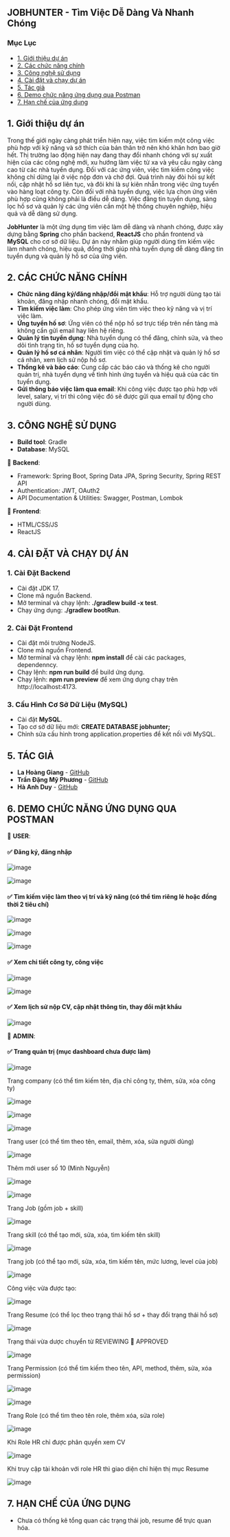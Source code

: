 ## JOBHUNTER - Tìm Việc Dễ Dàng Và Nhanh Chóng

### Mục Lục
- [1. Giới thiệu dự án](#1-giới-thiệu-dự-án)
- [2. Các chức năng chính](#2-các-chức-năng-chính)
- [3. Công nghệ sử dụng](#3-công-nghệ-sử-dụng)
- [4. Cài đặt và chạy dự án](#4-cài-đặt-và-chạy-dự-án)
- [5. Tác giả](#5-tác-giả)
- [6. Demo chức năng ứng dụng qua Postman](#6-demo-chức-năng-ứng-dụng-qua-postman)
- [7. Hạn chế của ứng dụng](#7-hạn-chế-của-ứng-dụng)

## 1. Giới thiệu dự án
Trong thế giới ngày càng phát triển hiện nay, việc tìm kiếm một công việc phù hợp với kỹ năng và sở thích của bản thân trở nên khó khăn hơn bao giờ hết. Thị trường lao động hiện nay đang thay đổi nhanh chóng với sự xuất hiện của các công nghệ mới, xu hướng làm việc từ xa và yêu cầu ngày càng cao từ các nhà tuyển dụng. Đối với các ứng viên, việc tìm kiếm công việc không chỉ dừng lại ở việc nộp đơn và chờ đợi. Quá trình này đòi hỏi sự kết nối, cập nhật hồ sơ liên tục, và đôi khi là sự kiên nhẫn trong việc ứng tuyển vào hàng loạt công ty. Còn đối với nhà tuyển dụng, việc lựa chọn ứng viên phù hợp cũng không phải là điều dễ dàng. Việc đăng tin tuyển dụng, sàng lọc hồ sơ và quản lý các ứng viên cần một hệ thống chuyên nghiệp, hiệu quả và dễ dàng sử dụng.

**JobHunter** là một ứng dụng tìm việc làm dễ dàng và nhanh chóng, được xây dựng bằng **Spring** cho phần backend, **ReactJS** cho phần frontend và **MySQL** cho cơ sở dữ liệu. Dự án này nhằm giúp người dùng tìm kiếm việc làm nhanh chóng, hiệu quả, đồng thời giúp nhà tuyển dụng dễ dàng đăng tin tuyển dụng và quản lý hồ sơ của ứng viên.

## 2. CÁC CHỨC NĂNG CHÍNH

- **Chức năng đăng ký/đăng nhập/đổi mật khẩu**: Hỗ trợ người dùng tạo tài khoản, đăng nhập nhanh chóng, đổi mật khẩu.
- **Tìm kiếm việc làm**: Cho phép ứng viên tìm việc theo kỹ năng và vị trí việc làm.
- **Ứng tuyển hố sơ**: Ứng viên có thể nộp hồ sơ trực tiếp trên nền tảng mà không cần gửi email hay liên hệ riêng.
- **Quản lý tin tuyển dụng**: Nhà tuyển dụng có thể đăng, chỉnh sửa, và theo dõi tình trạng tin, hồ sơ tuyển dụng của họ.
- **Quản lý hồ sơ cá nhân**: Người tìm việc có thể cập nhật và quản lý hồ sơ cá nhân, xem lịch sử nộp hồ sơ.
- **Thống kê và báo cáo**: Cung cấp các báo cáo và thống kê cho người quản trị, nhà tuyển dụng về tình hình ứng tuyển và hiệu quả của các tin tuyển dụng.
- **Gửi thông báo việc làm qua email**: Khi công việc được tạo phù hợp với level, salary, vị trí thì công việc đó sẽ được gửi qua email tự động cho người dùng.

## 3. CÔNG NGHỆ SỬ DỤNG

- **Build tool**: Gradle
- **Database**: MySQL
 
📌 **Backend**:
- Framework: Spring Boot, Spring Data JPA, Spring Security, Spring REST API
- Authentication: JWT, OAuth2
- API Documentation & Utilities: Swagger, Postman, Lombok

📌 **Frontend**:
- HTML/CSS/JS
- ReactJS

## 4. CÀI ĐẶT VÀ CHẠY DỰ ÁN

### 1. Cài Đặt Backend 
- Cài đặt JDK 17.
- Clone mã nguồn Backend.
- Mở terminal và chạy lệnh: **./gradlew build -x test**.
- Chạy ứng dụng: **./gradlew bootRun**.

### 2. Cài Đặt Frontend  
- Cài đặt môi trường NodeJS.
- Clone mã nguồn Frontend.
- Mở terminal và chạy lệnh: **npm install** để cài các packages, dependenncy.
- Chạy lệnh: **npm run build** để build ứng dụng.
- Chạy lệnh: **npm run preview** để xem ứng dụng chạy trên http://localhost:4173.

### 3. Cấu Hình Cơ Sở Dữ Liệu (MySQL)
- Cài đặt **MySQL**.
- Tạo cơ sở dữ liệu mới: **CREATE DATABASE jobhunter;**
- Chỉnh sửa cấu hình trong application.properties để kết nối với MySQL.

## 5. TÁC GIẢ
- **La Hoàng Giang** - [GitHub](https://github.com/lhggiang)
- **Trần Đặng Mỹ Phương** - [GitHub](https://github.com/lhggiang)
- **Hà Anh Duy** - [GitHub](https://github.com/lhggiang)

## 6. DEMO CHỨC NĂNG ỨNG DỤNG QUA POSTMAN

📌 **USER**:
#### ✅ Đăng ký, đăng nhập

![image](https://github.com/user-attachments/assets/4e878e9a-7ff0-4383-b3fc-1602c5c28cd2)

![image](https://github.com/user-attachments/assets/65d63eba-57ca-4bc3-b0eb-8926b21c6a4d)

#### ✅ Tìm kiếm việc làm theo vị trí và kỹ năng (có thể tìm riêng lẻ hoặc đồng thời 2 tiêu chí)

![image](https://github.com/user-attachments/assets/8012ad7e-cb37-4cd7-ae5b-959e10634344)

![image](https://github.com/user-attachments/assets/b2b0d87a-815e-4ed1-8ccb-980d8e6f512d)

![image](https://github.com/user-attachments/assets/bfc4d5d2-ffaa-43fb-8b58-3dac9d594ec4)

#### ✅ Xem chi tiết công ty, công việc

![image](https://github.com/user-attachments/assets/c5ee05cd-b5fc-4b84-a4db-b48c1605131c)

![image](https://github.com/user-attachments/assets/93bd35c5-6864-475a-a512-79f19fba4b0e)

#### ✅ Xem lịch sử nộp CV, cập nhật thông tin, thay đổi mật khẩu

![image](https://github.com/user-attachments/assets/3e326209-5cdc-4a80-9bab-d40530ae938b)

📌 **ADMIN**:
#### ✅ Trang quản trị (mục dashboard chưa được làm) 

![image](https://github.com/user-attachments/assets/d5bbb140-464d-4ba6-8e33-752695f8eb51)

Trang company (có thể tìm kiếm tên, địa chỉ công ty, thêm, sửa, xóa công ty)

![image](https://github.com/user-attachments/assets/3a9b2af8-57cf-4e18-b401-2462a9b27cbb)

![image](https://github.com/user-attachments/assets/b07b19c5-53b4-4bcd-9314-962ba38dce12)

![image](https://github.com/user-attachments/assets/2760ae01-bb9b-4535-8d64-965c2f0c0693)

Trang user (có thể tìm theo tên, email, thêm, xóa, sửa người dùng)

![image](https://github.com/user-attachments/assets/66ef8187-acd8-4618-aaa9-9cd9fcc7ebeb)

Thêm mới user số 10 (Minh Nguyễn)

![image](https://github.com/user-attachments/assets/c2032fa1-8a42-4d71-b495-37c298985185)

![image](https://github.com/user-attachments/assets/d0fd6b30-6adf-4cad-8b97-6054d15ba85d)

Trang Job (gồm job + skill)

![image](https://github.com/user-attachments/assets/3c1316e8-340c-4d7c-9bb7-1d83dcb85a16)

Trang skill (có thể tạo mới, sửa, xóa, tìm kiếm tên skill)

![image](https://github.com/user-attachments/assets/44a41461-42e6-436f-a377-1f4718449beb)

Trang job (có thể tạo mới, sửa, xóa, tìm kiếm tên, mức lương, level của job)

![image](https://github.com/user-attachments/assets/58f4f21f-c8e4-4390-bb67-afb899d878eb)

Công việc vừa được tạo:

![image](https://github.com/user-attachments/assets/26a5f2f0-840e-4e8f-87a8-d3f66d58008e)

Trang Resume (có thể lọc theo trạng thái hồ sơ + thay đổi trạng thái hồ sơ)

![image](https://github.com/user-attachments/assets/a7e1836a-4c0c-42fa-9fd8-4cc0d2a32da7)

Trạng thái vừa dược chuyển từ REVIEWING  APPROVED

![image](https://github.com/user-attachments/assets/393f7e7d-a7bc-41c1-a0f6-df92180b9ffe)

Trang Permission (có thể tìm kiếm theo tên, API, method, thêm, sửa, xóa permission)

![image](https://github.com/user-attachments/assets/b971b237-8678-4474-913a-5cefbe804c10)

![image](https://github.com/user-attachments/assets/0c84fc7d-6977-493e-8cd1-be4376c1ace5)

Trang Role (có thể tìm theo tên role, thêm xóa, sửa role)

![image](https://github.com/user-attachments/assets/fcac93a6-8d8e-432d-93f0-a60a2f1ce7a3)

Khi Role HR chỉ được phân quyền xem CV

![image](https://github.com/user-attachments/assets/f620fcc2-1a4a-4c74-8c0d-3240321ce966)

Khi truy cập tài khoản với role HR thì giao diện chỉ hiện thị mục Resume

![image](https://github.com/user-attachments/assets/5510b2d9-da18-4d0a-bc8a-d7dc0654f0b3)

## 7. HẠN CHẾ CỦA ỨNG DỤNG
- Chưa có thống kê tổng quan các trạng thái job, resume để trực quan hóa.

